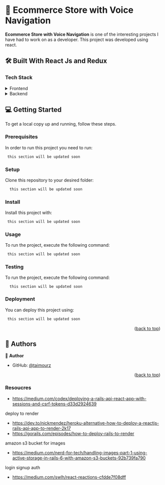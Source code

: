 
# 📖 Ecommerce Store with Voice Navigation <a name="about-project"></a>

**Ecommerce Store with Voice Navigation** is one of the interesting projects I have had to work on as a developer. This project was developed using react.
## 🛠 Built With <a name="built-with"> React Js and Redux</a>

### Tech Stack <a name="tech-stack"></a>

<details>
  <summary>Frontend</summary>
  <ul>
    <li>React</li>
    <li>Redux</li>
  </ul>
</details>

<details>
  <summary>Backend</summary>
  <ul>
    <li>Ruby on Rails</li>
  </ul>
</details>


## 💻 Getting Started <a name="getting-started"></a>

To get a local copy up and running, follow these steps.

### Prerequisites

In order to run this project you need to run:


```sh
 this section will be updated soon
```


### Setup

Clone this repository to your desired folder:


```sh
  this section will be updated soon
```

### Install

Install this project with:


```sh
 this section will be updated soon
```


### Usage

To run the project, execute the following command:


```sh
 this section will be updated soon
```

### Testing

To run the project, execute the following command:

```
  this section will be updated soon
```

### Deployment

You can deploy this project using:
```sh
 this section will be updated soon
```


<p align="right">(<a href="#readme-top">back to top</a>)</p>

## 👥 Authors <a name="authors"></a>

👤 **Author**

- GitHub: [@taimourz](https://github.com/taimour)


<p align="right">(<a href="#readme-top">back to top</a>)</p>


### Resoucres
- https://medium.com/codex/deploying-a-rails-api-react-app-with-sessions-and-csrf-tokens-d33d2924639

deploy to render
- https://dev.to/nickmendez/heroku-alternative-how-to-deploy-a-reactjs-rails-api-app-to-render-2k17
- https://gorails.com/episodes/how-to-deploy-rails-to-render

amazon s3 bucket for images
- https://medium.com/nerd-for-tech/handling-images-part-1-using-active-storage-in-rails-6-with-amazon-s3-buckets-92b739fa790

login signup auth
- https://medium.com/swlh/react-reactions-cfdde7f08dff
